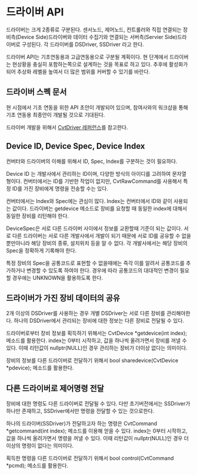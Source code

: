 # 드라이버 API

드라이버는 크게 2종류로 구분된다. 센서노드, 제어노드, 컨트롤러와 직접 연결되는 장비측(Device Side)드라이버와 데이터 수집기와 연결되는 서버측(Servier Side)드라이버로 구성된다. 각 드라이버를 DSDriver, SSDriver 라고 한다.

드라이버 API는 기초연동용과 고급연동용으로 구분될 계획이다. 현 단계에서 드라이버는 현상황을 충실히 포함하는쪽으로 설계하는 것을 목표로 하고 있다. 추후에 활성화가 되어 추상화 레벨을 높여서 더 많은 범위를 커버할 수 있기를 바란다.

## 드라이버 스펙 문서
현 시점에서 기초 연동을 위한 API 초안이 개발되어 있으며, 참여사와의 워크샵을 통해 기초 연동용 최종안이 개발될 것으로 기대된다.

드라이버 개발을 위해서 [CvtDriver 레퍼런스](https://ebio-snu.github.io/cvtdriver/)를 참고한다.

## Device ID, Device Spec, Device Index
컨버터와 드라이버의 이해를 위해서 ID, Spec, Index를 구분하는 것이 필요하다. 

Device ID 는 개발사에서 관리하는 ID이며, 다양한 방식의 아이디를 고려하여 문자열 형이다. 컨버터에서는 ID를 기반한 작업이 없지만, CvtRawCommand를 사용해서 특정 ID를 가진 장비에게 명령을 전송할 수는 있다.

컨버터에서는 Index와 Spec에는 관심이 많다. Index는 컨버터에서 ID와 같이 사용되는 값이다. 드라이버는 getdevice 메소드로 장비를 요청할 때 동일한 index에 대해서 동일한 장비를 리턴해야 한다.

DeviceSpec은 서로 다른 드라이버 사이에서 정보를 교환할때 기준이 되는 값이다. 서로 다른 드라이버는 서로 다른 개발사에서 개발이 되기 때문에 서로 ID를 공유할 수 없을 뿐만아니라 해당 장비의 종류, 설치위치 등을 알 수 없다. 각 개발사에서는 해당 장비의 Spec을 정확하게 기록해야 한다. 

특정 장비의 Spec을 공통코드로 표현할 수 없을때에는 즉각 이를 알려서 공통코드를 추가하거나 변경할 수 있도록 하여야 한다. 경우에 따라 공통코드의 대대적인 변경이 필요할 경우에는 UNKNOWN을 활용하도록 한다.


## 드라이버가 가진 장비 데이터의 공유
2개 이상의 DSDriver를 사용하는 경우 개별 DSDriver는 서로 다른 장비를 관리해야한다. 하나의 DSDriver에서 관리되는 장비에 대한 정보는 다른 장비로 전달될 수 있다. 

드라이버로부터 장비 정보를 획득하기 위해서는 CvtDevice *getdevice(int index); 메소드를 활용한다. index는 0부터 시작하고, 값을 하나씩 올려가면서 장비를 꺼낼 수 있다. 이때 리턴값이 nullptr(NULL)인 경우 관리하는 장비가 더이상 없다는 의미이다.

장비의 정보를 다른 드라이버로 전달하기 위해서 bool sharedevice(CvtDevice *pdevice); 메소드를 활용한다.

## 다른 드라이버로 제어명령 전달
장비에 대한 명령도 다른 드라이버로 전달될 수 있다. 다만 초기버전에서는 SSDriver가 하나만 존재하고, SSDriver에서만 명령을 전달할 수 있는 것으로한다.

하나의 드라이버(SSDriver)가 전달하고자 하는 명령은 CvtCommand *getcommand(int index); 메소드를 이용해 얻을 수 있다. index는 0부터 시작하고, 값을 하나씩 올려가면서 명령을 꺼낼 수 있다. 이때 리턴값이 nullptr(NULL)인 경우 더이상의 명령이 없다는 의미이다.

획득한 명령을 다른 드라이버로 전달하기 위해서 bool control(CvtCommand *pcmd); 메소드를 활용한다.

